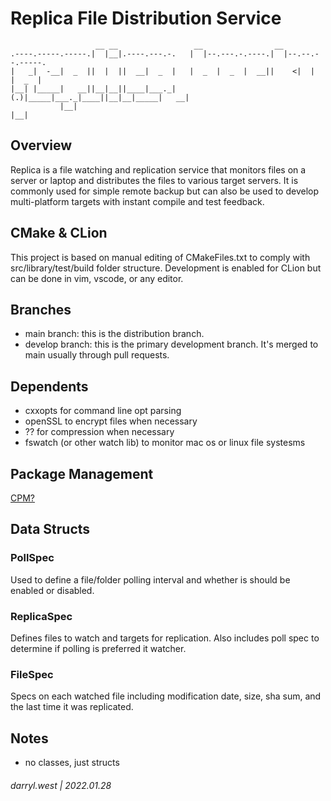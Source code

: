 # Replica File Distribution Service

```
                   __ __                 __                __                
.----.-----.-----.|  |__|.----.---.-.   |  |--.---.-.----.|  |--.--.--.-----.
|   _|  -__|  _  ||  |  ||  __|  _  |   |  _  |  _  |  __||    <|  |  |  _  |
|__| |_____|   __||__|__||____|___._|(.)|_____|___._|____||__|__|_____|   __|
           |__|                                                      |__|   
```

## Overview

Replica is a file watching and replication service that monitors files on a server or laptop and distributes the files to
various target servers.  It is commonly used for simple remote backup but can also be used to develop multi-platform
targets with instant compile and test feedback.

## CMake & CLion

This project is based on manual editing of CMakeFiles.txt to comply with src/library/test/build folder structure.  Development 
is enabled for CLion but can be done in vim, vscode, or any editor.

## Branches

* main branch: this is the distribution branch.
* develop branch: this is the primary development branch.  It's merged to main usually through pull requests.

## Dependents

* cxxopts for command line opt parsing
* openSSL to encrypt files when necessary
* ?? for compression when necessary
* fswatch (or other watch lib) to monitor mac os or linux file systesms

## Package Management

[CPM?](https://github.com/cpm-cmake/CPM.cmake)

## Data Structs

### PollSpec

Used to define a file/folder polling interval and whether is should be enabled or disabled.

### ReplicaSpec

Defines files to watch and targets for replication.  Also includes poll spec to determine if polling is preferred it watcher.


### FileSpec

Specs on each watched file including modification date, size, sha sum, and the last time it was replicated.

## Notes

* no classes, just structs

###### darryl.west | 2022.01.28

